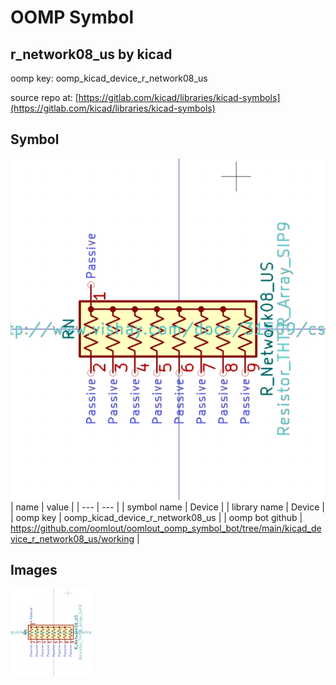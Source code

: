 # OOMP Symbol  
## r_network08_us  by kicad  
  
oomp key: oomp_kicad_device_r_network08_us  
  
source repo at: [https://gitlab.com/kicad/libraries/kicad-symbols](https://gitlab.com/kicad/libraries/kicad-symbols)  
## Symbol  
  
[![working.png](working_600.png)](working.png)  
| name | value | 
| --- | --- | 
| symbol name | Device | 
| library name | Device | 
| oomp key | oomp_kicad_device_r_network08_us | 
| oomp bot github | https://github.com/oomlout/oomlout_oomp_symbol_bot/tree/main/kicad_device_r_network08_us/working | 
## Images  
  
[![working.png](working_140.png)](working.png)  
